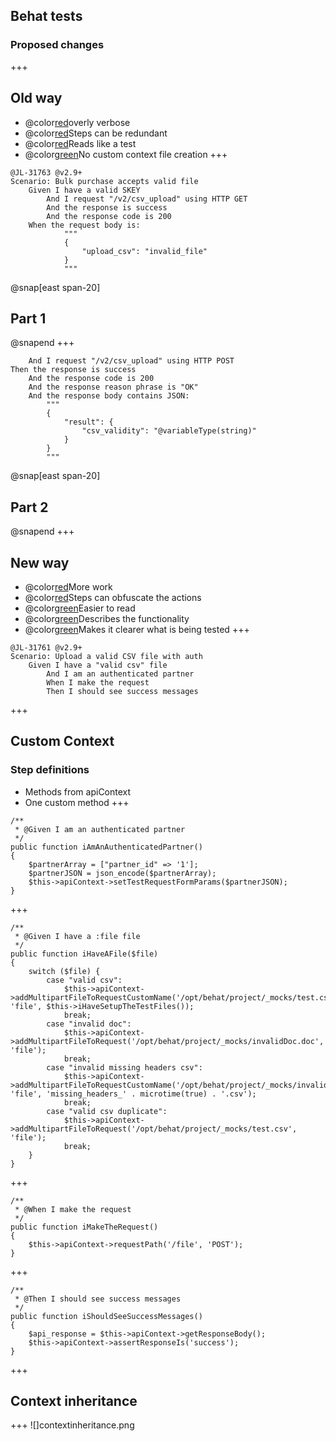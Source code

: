 ## Behat tests
### Proposed changes
+++
## Old way
 -  @color[red](**-**)overly verbose
 -  @color[red](**-**)Steps can be redundant
 -  @color[red](**-**)Reads like a test
 -  @color[green](**+**)No custom context file creation
+++
```
@JL-31763 @v2.9+
Scenario: Bulk purchase accepts valid file
	Given I have a valid SKEY
		And I request "/v2/csv_upload" using HTTP GET
		And the response is success
		And the response code is 200			
	When the request body is:
			"""
			{
				"upload_csv": "invalid_file"
			}
			"""
```
@snap[east span-20]
## Part 1
@snapend
+++
```
	And I request "/v2/csv_upload" using HTTP POST
Then the response is success
	And the response code is 200
	And the response reason phrase is "OK"
	And the response body contains JSON:
		"""
		{
			"result": {
				"csv_validity": "@variableType(string)"
			}
		}
		"""
```
@snap[east span-20]
## Part 2
@snapend
+++
## New way
- @color[red](**-**)More work
- @color[red](**-**)Steps can obfuscate the actions
- @color[green](**+**)Easier to read
- @color[green](**+**)Describes the functionality
- @color[green](**+**)Makes it clearer what is being tested
+++
```
@JL-31761 @v2.9+
Scenario: Upload a valid CSV file with auth
	Given I have a "valid csv" file
        And I am an authenticated partner
        When I make the request
        Then I should see success messages
```
+++
## Custom Context
### Step definitions
- Methods from apiContext
- One custom method
+++
```
/**
 * @Given I am an authenticated partner
 */
public function iAmAnAuthenticatedPartner()
{
	$partnerArray = ["partner_id" => '1'];
	$partnerJSON = json_encode($partnerArray);
	$this->apiContext->setTestRequestFormParams($partnerJSON);
}
```
+++
```
/**
 * @Given I have a :file file
 */
public function iHaveAFile($file)
{
	switch ($file) {
		case "valid csv":
			$this->apiContext->addMultipartFileToRequestCustomName('/opt/behat/project/_mocks/test.csv', 'file', $this->iHaveSetupTheTestFiles());
			break;
		case "invalid doc":
			$this->apiContext->addMultipartFileToRequest('/opt/behat/project/_mocks/invalidDoc.doc', 'file');
			break;
		case "invalid missing headers csv":
			$this->apiContext->addMultipartFileToRequestCustomName('/opt/behat/project/_mocks/invalid_missing_headers.csv', 'file', 'missing_headers_' . microtime(true) . '.csv');
			break;
		case "valid csv duplicate":
			$this->apiContext->addMultipartFileToRequest('/opt/behat/project/_mocks/test.csv', 'file');
			break;
	}
}
```
+++
```
/**
 * @When I make the request
 */
public function iMakeTheRequest()
{
	$this->apiContext->requestPath('/file', 'POST');
}
```
+++
```
/**
 * @Then I should see success messages
 */
public function iShouldSeeSuccessMessages()
{
	$api_response = $this->apiContext->getResponseBody();
	$this->apiContext->assertResponseIs('success');
}
```
+++
## Context inheritance
+++
![]contextinheritance.png

